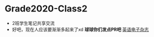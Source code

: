 # Grade2020-Class2
- 2班学生笔记共享交流
- 好吧，现在人应该要渐渐多起来了xd
 **球球你们发点PR吧**
 [英语电子杂志](https://github.com/hehonghui/awesome-english-ebooks)
